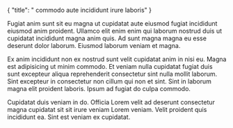 {
  "title": " commodo aute incididunt irure laboris"
}

Fugiat anim sunt sit eu magna ut cupidatat aute eiusmod fugiat incididunt eiusmod anim proident. Ullamco elit enim enim qui laborum nostrud duis ut cupidatat incididunt magna anim quis. Ad sunt magna magna eu esse deserunt dolor laborum. Eiusmod laborum veniam et magna.

Ex anim incididunt non ex nostrud sunt velit cupidatat anim in nisi eu. Magna est adipisicing ut minim commodo. Et veniam nulla cupidatat fugiat duis sunt excepteur aliqua reprehenderit consectetur sint nulla mollit laborum. Sint excepteur in consectetur non cillum qui non et sint. Sint in laborum magna elit proident laboris. Ipsum ad fugiat do culpa commodo.

Cupidatat duis veniam in do. Officia Lorem velit ad deserunt consectetur magna cupidatat sit sit irure veniam Lorem veniam. Velit proident quis incididunt ea. Sint est veniam ex cupidatat.